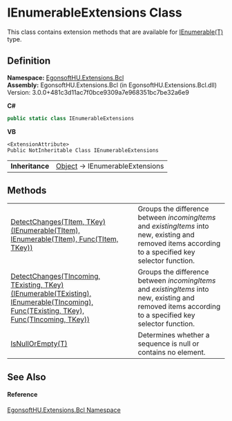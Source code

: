 # IEnumerableExtensions Class


This class contains extension methods that are available for <a href="https://learn.microsoft.com/dotnet/api/system.collections.generic.ienumerable-1" target="_blank" rel="noopener noreferrer">IEnumerable(T)</a> type.



## Definition
**Namespace:** <a href="N_EgonsoftHU_Extensions_Bcl.md">EgonsoftHU.Extensions.Bcl</a>  
**Assembly:** EgonsoftHU.Extensions.Bcl (in EgonsoftHU.Extensions.Bcl.dll) Version: 3.0.0+481c3d11ac7f0bce9309a7e968351bc7be32a6e9

**C#**
``` C#
public static class IEnumerableExtensions
```
**VB**
``` VB
<ExtensionAttribute>
Public NotInheritable Class IEnumerableExtensions
```

<table><tr><td><strong>Inheritance</strong></td><td><a href="https://learn.microsoft.com/dotnet/api/system.object" target="_blank" rel="noopener noreferrer">Object</a>  →  IEnumerableExtensions</td></tr>
</table>



## Methods
<table>
<tr>
<td><a href="M_EgonsoftHU_Extensions_Bcl_IEnumerableExtensions_DetectChanges__2.md">DetectChanges(TItem, TKey)(IEnumerable(TItem), IEnumerable(TItem), Func(TItem, TKey))</a></td>
<td>Groups the difference between <em>incomingItems</em> and <em>existingItems</em> into new, existing and removed items according to a specified key selector function.</td></tr>
<tr>
<td><a href="M_EgonsoftHU_Extensions_Bcl_IEnumerableExtensions_DetectChanges__3.md">DetectChanges(TIncoming, TExisting, TKey)(IEnumerable(TExisting), IEnumerable(TIncoming), Func(TExisting, TKey), Func(TIncoming, TKey))</a></td>
<td>Groups the difference between <em>incomingItems</em> and <em>existingItems</em> into new, existing and removed items according to a specified key selector function.</td></tr>
<tr>
<td><a href="M_EgonsoftHU_Extensions_Bcl_IEnumerableExtensions_IsNullOrEmpty__1.md">IsNullOrEmpty(T)</a></td>
<td>Determines whether a sequence is null or contains no element.</td></tr>
</table>

## See Also


#### Reference
<a href="N_EgonsoftHU_Extensions_Bcl.md">EgonsoftHU.Extensions.Bcl Namespace</a>  
